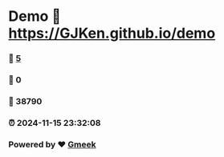 # Demo :link: https://GJKen.github.io/demo 
### :page_facing_up: [5](https://GJKen.github.io/demo/tag.html) 
### :speech_balloon: 0 
### :hibiscus: 38790 
### :alarm_clock: 2024-11-15 23:32:08 
### Powered by :heart: [Gmeek](https://github.com/Meekdai/Gmeek)
